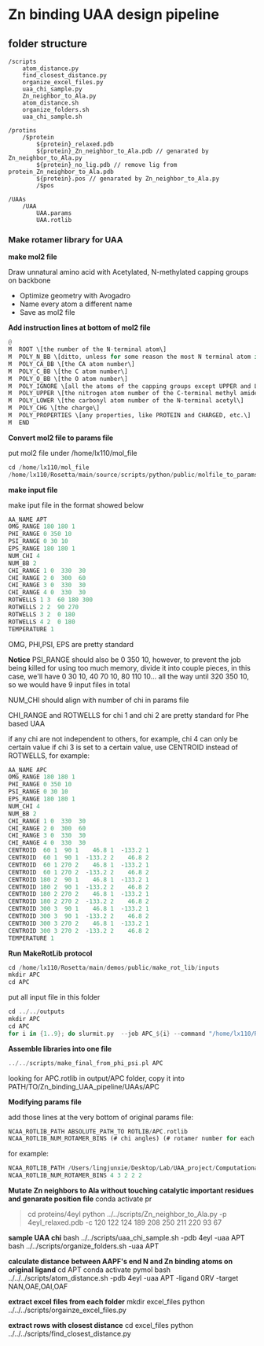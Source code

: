 # Zn binding UAA design pipeline
## folder structure ##
    /scripts
        atom_distance.py
        find_closest_distance.py
        organize_excel_files.py
        uaa_chi_sample.py
        Zn_neighbor_to_Ala.py
        atom_distance.sh
        organize_folders.sh
        uaa_chi_sample.sh
        
    /protins
        /$protein
            ${protein}_relaxed.pdb
            ${protein}_Zn_neighbor_to_Ala.pdb // genarated by Zn_neighbor_to_Ala.py
            ${protein}_no_lig.pdb // remove lig from protein_Zn_neighbor_to_Ala.pdb
            ${protein}.pos // genarated by Zn_neighbor_to_Ala.py
            /$pos
            
    /UAAs
        /UAA
            UAA.params
            UAA.rotlib
            
### Make rotamer library for UAA ###

**make mol2 file**

Draw unnatural amino acid with Acetylated, N-methylated capping groups on backbone
- Optimize geometry with Avogadro
- Name every atom a different name 
- Save as mol2 file

**Add instruction lines at bottom of mol2 file**

```rust
@
M  ROOT \[the number of the N-terminal atom\]  
M  POLY_N_BB \[ditto, unless for some reason the most N terminal atom in your residue type is not N\]  
M  POLY_CA_BB \[the CA atom number\]  
M  POLY_C_BB \[the C atom number\]  
M  POLY_O_BB \[the O atom number\]  
M  POLY_IGNORE \[all the atoms of the capping groups except UPPER and LOWER\]   (10 atoms)
M  POLY_UPPER \[the nitrogen atom number of the C-terminal methyl amide\]  
M  POLY_LOWER \[the carbonyl atom number of the N-terminal acetyl\]  
M  POLY_CHG \[the charge\]  
M  POLY_PROPERTIES \[any properties, like PROTEIN and CHARGED, etc.\]  
M  END
```

**Convert mol2 file to params file**

put mol2 file under /home/lx110/mol_file
```rust
cd /home/lx110/mol_file
/home/lx110/Rosetta/main/source/scripts/python/public/molfile_to_params_polymer.py -i APC.mol2 --name APC --clobber --polymer
```

**make input file**

make iput file in the format showed below

```rust
AA_NAME APT
OMG_RANGE 180 180 1
PHI_RANGE 0 350 10
PSI_RANGE 0 30 10
EPS_RANGE 180 180 1
NUM_CHI 4
NUM_BB 2
CHI_RANGE 1 0  330  30
CHI_RANGE 2 0  300  60
CHI_RANGE 3 0  330  30
CHI_RANGE 4 0  330  30
ROTWELLS 1 3  60 180 300
ROTWELLS 2 2  90 270
ROTWELLS 3 2  0 180
ROTWELLS 4 2  0 180
TEMPERATURE 1
```
OMG, PHI,PSI, EPS are pretty standard

**Notice** PSI_RANGE should also be 0 350 10, however, to prevent the job being killed for using too much memory, divide it into couple pieces, in this case, we'll have 0 30 10, 40 70 10, 80 110 10... all the way until 320 350 10, so we would have 9 input files in total

NUM_CHI should align with number of chi in params file

CHI_RANGE and ROTWELLS for chi 1 and chi 2 are pretty standard for Phe based UAA

if any chi are not independent to others, for example, chi 4 can only be certain value if chi 3 is set to a certain value, use CENTROID instead of ROTWELLS, for example:

```rust
AA_NAME APC
OMG_RANGE 180 180 1
PHI_RANGE 0 350 10
PSI_RANGE 0 30 10
EPS_RANGE 180 180 1
NUM_CHI 4
NUM_BB 2
CHI_RANGE 1 0  330  30
CHI_RANGE 2 0  300  60
CHI_RANGE 3 0  330  30
CHI_RANGE 4 0  330  30
CENTROID  60 1  90 1    46.8 1  -133.2 1
CENTROID  60 1  90 1  -133.2 2    46.8 2
CENTROID  60 1 270 2    46.8 1  -133.2 1
CENTROID  60 1 270 2  -133.2 2    46.8 2
CENTROID 180 2  90 1    46.8 1  -133.2 1
CENTROID 180 2  90 1  -133.2 2    46.8 2
CENTROID 180 2 270 2    46.8 1  -133.2 1
CENTROID 180 2 270 2  -133.2 2    46.8 2
CENTROID 300 3  90 1    46.8 1  -133.2 1
CENTROID 300 3  90 1  -133.2 2    46.8 2
CENTROID 300 3 270 2    46.8 1  -133.2 1
CENTROID 300 3 270 2  -133.2 2    46.8 2
TEMPERATURE 1
```

**Run MakeRotLib protocol**

```rust
cd /home/lx110/Rosetta/main/demos/public/make_rot_lib/inputs
mkdir APC
cd APC
```
put all input file in this folder

```rust
cd ../../outputs
mkdir APC
cd APC
for i in {1..9}; do slurmit.py  --job APC_${i} --command "/home/lx110/Rosetta/main/source/bin/MakeRotLib.default.linuxgccrelease -extra_res_fa ../../inputs/APC/APC.params -options_file ../../inputs/APC/APC_${i}.in -make_rot_lib:output_logging false"; done
```

**Assemble libraries into one file**
```rust
../../scripts/make_final_from_phi_psi.pl APC
```
looking for APC.rotlib in output/APC folder, copy it into PATH/TO/Zn_binding_UAA_pipeline/UAAs/APC

**Modifying params file**

add those lines at the very bottom of original params file:

```rust
NCAA_ROTLIB_PATH ABSOLUTE_PATH_TO ROTLIB/APC.rotlib
NCAA_ROTLIB_NUM_ROTAMER_BINS (# chi angles) (# rotamer number for each angle)
```

for example:

```rust
NCAA_ROTLIB_PATH /Users/lingjunxie/Desktop/Lab/UAA_project/Computational/Zn_binding/UAAs/APC/rotlib/APC.rotlib
NCAA_ROTLIB_NUM_ROTAMER_BINS 4 3 2 2 2
```


**Mutate Zn neighbors to Ala without touching catalytic important residues and genarate position file**
conda activate pr
> cd proteins/4eyl
> python ../../scripts/Zn_neighbor_to_Ala.py -p 4eyl_relaxed.pdb -c 120 122 124 189 208 250 211 220 93 67

**sample UAA chi**
bash ../../scripts/uaa_chi_sample.sh -pdb 4eyl -uaa APT
bash ../../scripts/organize_folders.sh -uaa APT

**calculate distance between AAPF's end N and Zn binding atoms on original ligand**
cd APT
conda activate pymol
bash ../../../scripts/atom_distance.sh -pdb 4eyl -uaa APT -ligand 0RV -target NAN,OAE,OAI,OAF

**extract excel files from each folder**
mkdir excel_files
python ../../../scripts/orgainze_excel_files.py

**extract rows with closest distance**
cd excel_files
python ../../../scripts/find_closest_distance.py
